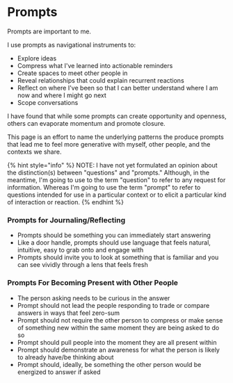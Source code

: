 # Prompts

Prompts are important to me.&#x20;

I use prompts as navigational instruments to:

* Explore ideas
* Compress what I've learned into actionable reminders
* Create spaces to meet other people in
* Reveal relationships that could explain recurrent reactions
* Reflect on where I've been so that I can better understand where I am now and where I might go next
* Scope conversations&#x20;

I have found that while some prompts can create opportunity and openness, others can evaporate momentum and promote closure.

This page is an effort to name the underlying patterns the produce prompts that lead me to feel more generative with myself, other people, and the contexts we share.&#x20;

{% hint style="info" %}
NOTE: I have not yet formulated an opinion about the distinction(s) between "questions" and "prompts." Although, in the meantime, I'm going to use to the term "question" to refer to any request for information. Whereas I'm going to use the term "prompt" to refer to questions intended for use in a particular context or to elicit a particular kind of interaction or reaction.&#x20;
{% endhint %}

### Prompts for Journaling/Reflecting

* Prompts should be something you can immediately start answering
* Like a door handle, prompts should use language that feels natural, intuitive, easy to grab onto and engage with
* Prompts should invite you to look at something that is familiar and you can see vividly through a lens that feels fresh

### Prompts For Becoming Present with Other People

* The person asking needs to be curious in the answer
* Prompt should not lead the people responding to trade or compare answers in ways that feel zero-sum
* Prompt should not require the other person to compress or make sense of something new within the same moment they are being asked to do so
* Prompt should pull people into the moment they are all present within&#x20;
* Prompt should demonstrate an awareness for what the person is likely to already have/be thinking about
* Prompt should, ideally, be something the other person would be energized to answer if asked




